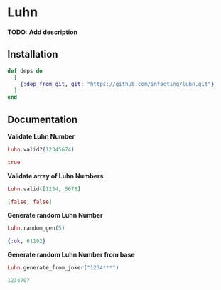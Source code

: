 # Luhn

**TODO: Add description**

## Installation

```elixir
def deps do
  [
    {:dep_from_git, git: "https://github.com/infecting/luhn.git"}
  ]
end
```

## Documentation

**Validate Luhn Number**

```elixir
Luhn.valid?(12345674)

true

```

**Validate array of Luhn Numbers**
```elixir
Luhn.valid([1234, 5678]

[false, false]
```


**Generate random Luhn Number**
```elixir
Luhn.random_gen(5)

{:ok, 61192}
```

**Generate random Luhn Number from base**
```elixir
Luhn.generate_from_joker("1234***")

1234707
```


